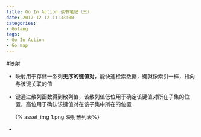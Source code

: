 ```yaml
---
title: Go In Action 读书笔记（三）
date: 2017-12-12 11:33:00
categories:
- Golang
tags:
- Go In Action
- Go map
---
```


#映射
<!-- more -->

- 映射用于存储一系列**无序的键值对**，能快速检索数据，键就像索引一样，指向与该键关联的值

- 键通过散列函数得到散列值，该散列值低位用于确定该键值对所在子集的位置，高位用于确认该键值对在该子集中所在的位置

  {% asset_img 1.png 映射散列表%}

- ​
